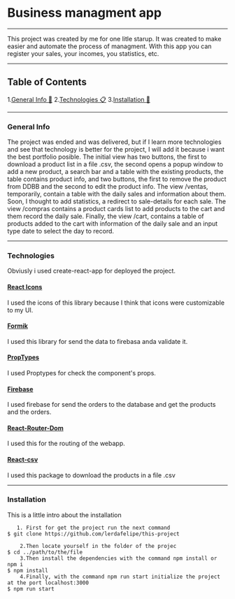 # Business managment app

---

This project was created by me for one litle starup. It was created to make easier and automate the process of managment. With this app you can register your sales, your incomes, you statistics, etc.

---

## Table of Contents

1.[General Info 🚀](#general-info) 2.[Technologies 📋](#technologies) 3.[Installation 🔧](#installation)

---

### General Info

<a name="general-info"></a>
The project was ended and was delivered, but if I learn more technologies and see that technology is better for the project, I will add it because i want the best portfolio posible. The initial view has two buttons, the first to download a product list in a file .csv, the second opens a popup window to add a new product, a search bar and a table with the existing products, the table contains product info, and two buttons, the first to remove the product from DDBB and the second to edit the product info.
The view /ventas, temporarily, contain a table with the daily sales and information about them. Soon, I thought to add statistics, a redirect to sale-details for each sale.
The view /compras contains a product cards list to add products to the cart and them record the daily sale.
Finally, the view /cart, contains a table of products added to the cart with information of the daily sale and an input type date to select the day to record.

---

### Technologies

<a name="technologies"></a>
Obviusly i used create-react-app for deployed the project.

#### [React Icons](https://react-icons.github.io/react-icons/search)

I used the icons of this library because I think that icons were customizable to my UI.

#### [Formik](https://formik.org/)

I used this library for send the data to firebasa anda validate it.

#### [PropTypes](https://es.reactjs.org/docs/typechecking-with-proptypes.html)

I used Proptypes for check the component's props.

#### [Firebase](https://firebase.google.com/?hl=es-419&gclid=CjwKCAjwi9-HBhACEiwAPzUhHBUtSOn1dK1yquj6lZDd_yVaoacsvbOt_hKhL160AHLSf6jhzdg2WBoC6tAQAvD_BwE&gclsrc=aw.ds)

I used firebase for send the orders to the database and get the products and the orders.

#### [React-Router-Dom](https://reactrouter.com/web/guides/quick-start)

I used this for the routing of the webapp.

#### [React-csv](https://www.npmjs.com/package/react-csv)

I used this package to download the products in a file .csv

---

### Installation

<a name="installation"></a>
This is a little intro about the installation

```
   1. First for get the project run the next command
$ git clone https://github.com/lerdafelipe/this-project

    2.Then locate yourself in the folder of the projec
$ cd ../path/to/the/file
    3.Then install the dependencies with the command npm install or npm i
$ npm install
    4.Finally, with the command npm run start initialize the project at the port localhost:3000
$ npm run start
```
